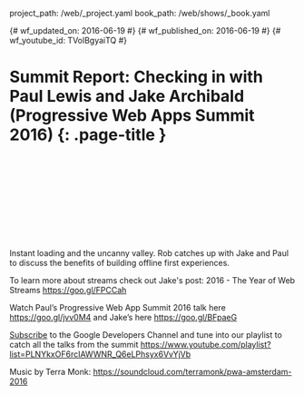 project_path: /web/_project.yaml book_path: /web/shows/_book.yaml

{# wf_updated_on: 2016-06-19 #} {# wf_published_on: 2016-06-19 #} {# wf_youtube_id: TVolBgyaiTQ #}

# Summit Report: Checking in with Paul Lewis and Jake Archibald (Progressive Web Apps Summit 2016) {: .page-title }

<div class="video-wrapper">
  <iframe class="devsite-embedded-youtube-video" data-video-id="TVolBgyaiTQ"
          data-autohide="1" data-showinfo="0" frameborder="0" allowfullscreen>
  </iframe>
</div>

Instant loading and the uncanny valley. Rob catches up with Jake and Paul to discuss the benefits of building offline first experiences.

To learn more about streams check out Jake's post: 2016 - The Year of Web Streams https://goo.gl/FPCCah

Watch Paul’s Progressive Web App Summit 2016 talk here https://goo.gl/jvv0M4 and Jake’s here https://goo.gl/BFpaeG

[Subscribe](https://goo.gl/LLLNvf) to the Google Developers Channel and tune into our playlist to catch all the talks from the summit https://www.youtube.com/playlist?list=PLNYkxOF6rcIAWWNR_Q6eLPhsyx6VvYjVb

Music by Terra Monk: https://soundcloud.com/terramonk/pwa-amsterdam-2016